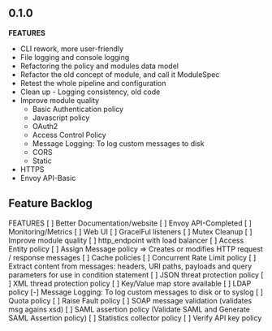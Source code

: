 ## 0.1.0

**FEATURES**

- CLI rework, more user-friendly
- File logging and console logging 
- Refactoring the policy and modules data model
- Refactor the old concept of module, and call it ModuleSpec
- Retest the whole pipeline and configuration
- Clean up - Logging consistency, old code
- Improve module quality
    - Basic Authentication policy
    - Javascript policy
    - OAuth2
    - Access Control Policy
    - Message Logging: To log custom messages to disk
    - CORS
    - Static
- HTTPS
- Envoy API-Basic



## Feature Backlog

FEATURES
[ ] Better Documentation/website
[ ] Envoy API-Completed
[ ] Monitoring/Metrics
[ ] Web UI 
[ ] GracelFul listeners
[ ] Mutex Cleanup
[ ] Improve module quality
    [ ] http_endpoint with load balancer
    [ ] Access Entity policy
    [ ] Assign Message policy => Creates or modifies HTTP request / response messages
    [ ] Cache policies
    [ ] Concurrent Rate Limit policy
    [ ] Extract content from messages: headers, URI paths, payloads and query parameters for use in condition statement
    [ ] JSON threat protection policy
    [ ] XML thread protection policy
    [ ] Key/Value map store available
    [ ] LDAP policy
    [-] Message Logging: To log custom messages to disk or to syslog
    [ ] Quota policy
    [ ] Raise Fault policy
    [ ] SOAP message validation (validates msg agains xsd)
    [ ] SAML assertion policy (Validate SAML and Generate SAML Assertion policy)
    [ ] Statistics collector policy
    [ ] Verify API key policy








